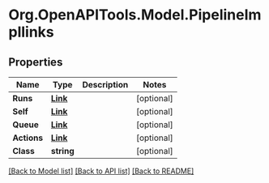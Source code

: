 # Org.OpenAPITools.Model.PipelineImpllinks

## Properties

Name | Type | Description | Notes
------------ | ------------- | ------------- | -------------
**Runs** | [**Link**](Link.md) |  | [optional] 
**Self** | [**Link**](Link.md) |  | [optional] 
**Queue** | [**Link**](Link.md) |  | [optional] 
**Actions** | [**Link**](Link.md) |  | [optional] 
**Class** | **string** |  | [optional] 

[[Back to Model list]](../README.md#documentation-for-models) [[Back to API list]](../README.md#documentation-for-api-endpoints) [[Back to README]](../README.md)


